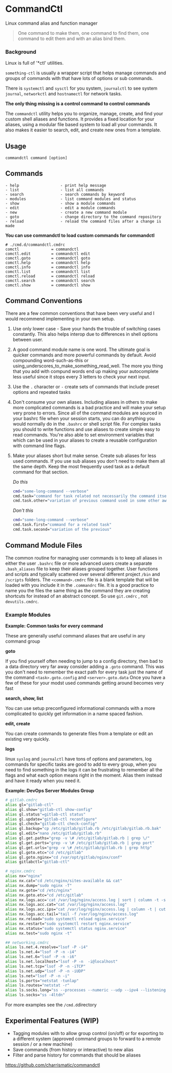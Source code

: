 

# CommandCtl 

Linux command alias and function manager

> One command to make them, one command to find them, one command to edit them and with an alias bind them.



### Background 

Linux is full of '*ctl' utilities.  

`something-ctl` is usually a wrapper script that helps manage commands and groups of commands with that have lots of options or sub commands.  

There is `systemctl` and `sysctl` for you system, `journalctl` to see system `journal`, `networkctl` and `hostnamectl` for network tasks. 

__The only thing missing is a control command to control commands__



The `commandctl` utility helps you to organize, manage, create, and find your custom shell aliases and functions.  It provides a fixed location for your aliases, using a modular file based system to load all your commands. It also makes it easier to search, edit, and create new ones from a template.



## Usage
    commandctl command [option]

## Commands
    - help                  - print help message
    - list                  - list all commands
    - search                - search commands by keyword
    - modules               - list command modules and status
    - show                  - show a module commands
    - edit                  - edit a module commands
    - new                   - create a new command module
    - goto                  - change directory to the command repository
    - reload                - reload the command files after a change is made


__You can use commandctl to load custom commands for commandctl__

    # ./cmd.d/commandctl.cmdrc
    comctl              = commandctl
    comctl.edit         = commandctl edit
    comctl.goto         = commandctl goto
    comctl.help         = commandctl help
    comctl.info         = commandctl info
    comctl.list         = commandctl list
    comctl.reload       = commandctl reload
    comctl.search       = commandctl search
    comctl.show         = commandctl show

## Command Conventions

There are a few common conventions that have been very useful and I would recommend implementing in your own setup.  

1. Use only lower case - Save your hands the trouble of switching cases constantly. This also helps interop due to differences in shell options between user.  

2. A good command module name is one word.  The ultimate goal is quicker commands and more powerful commands by default. Avoid  compounding word-such-as-this  or  using_underscores_to_make_something_read_well. The more you thing that you add with compund words end up making your autocomplete less useful since it stops every 3 letters to check your next input.

3. Use the `.` character or `-` create sets of commands that include preset options and repeated tasks

4. Don't consume your own aliases. Including aliases in others to make more complicated commands is a bad practice and will make your setup very prone to errors. Since all of the command modules are sourced in your bashrc file when your session starts, you can do anything you would normally do in the `.bashrc` or shell script file. For complex tasks you should to write functions and use aliases to create simple easy to read commands.  You're also able to set environment variables that which can be used in your aliases to create a reusable configuration with command line flags.  

5. Make your aliases short but make sense. Create sub aliases for less used commands. If you use sub aliases you don't need to make them all the same depth. Keep the most frequently used task as a default command for that section. 

   _Do this_

   ```sh
   cmd="some-long-command --verbose"
   cmd.task="command for task related not necessarily the command itself"
   cmd.task.other="variation of previous command used in some other away"
   ```

   _Don't this_

   ````sh
   cmd="some-long-command --verbose"
   cmd.task.first="command for a related task"
   cmd.task.second="variation of the previous"	
   ````


## Command Module Files

The common routine for managing user commands is to keep all aliases in either the user `.bashrc` file or more advanced users create a separate `.bash_aliases` file to keep their aliases grouped together.  User functions and scripts and typically scattered over several different project `/bin` and  `/scripts` folders. The `<command>.cmdrc`  file is a blank template that will be loaded with you include it in the `.commandrc` file.  It is a good practice to name you the files the same thing as the command they are creating shortcuts for instead of an abstract concept. So use `git.cmdrc` ,  not  `devutils.cmdrc`.  



### Example Modules

__Example: Common tasks for every command__ 

These are generally useful command aliases that are useful in any command group

__goto__

If you find yourself often needing to jump to a config directory, then bad to a data directory very far away consider adding a `.goto` command. This was you don't need to remember the exact path for every task just the name of the command `<task>.goto.config` and `<server>.goto.data` Once you have a few of these for your modst used commands getting around becomes very fast

__search, show, list__

You can use setup preconfigured informational commands with a more complicated to quickly get information in a name spaced fashion.

__edit, create__

You can create commands to generate files from a template or edit an existing very quickly.

__logs__

linux `syslog` and `journalctl` have tons of options and parameters, log commands for specific tasks are good to add to every group, when you need to find something in the logs it can be frustrating to remember all the flags and what each option means right in the moment.  Alias them instead and have it ready when you need it.


__Example: DevOps Server Modules Group__

```sh
# gitlab.cmdrc 
alias gl="gitlab-ctl"
alias gl.show="gitlab-ctl show-config"
alias gl.status"=gitlab-ctl status"
alias gl.update="gitlab-ctl reconfigure"
alias gl.check="gitlab-ctl check-config"
alias gl.backup="cp /etc/gitlab/gitlab.rb /etc/gitlab/gitlab.rb.bak"
alias gl.edit="nano /etc/gitlab/gitlab.rb"
alias gl.get.paths="grep -v \# /etc/gitlab/gitlab.rb | grep \/"
alias gl.get.ports="grep -v \# /etc/gitlab/gitlab.rb | grep port"
alias gl.get.urls="grep -v \# /etc/gitlab/gitlab.rb | grep http"
alias gl.goto.etc="cd /etc/gitlab"
alias gl.goto.nginx="cd /var/opt/gitlab/nginx/conf"
alias gitlabctl="gitlab-ctl"

# nginx.cmdrc
alias nx="nginx"
alias nx.cat="cd /etc/nginx/sites-available && cat"
alias nx.dump="sudo nginx -T"
alias nx.goto="cd /etc/nginx"
alias nx.goto.etc="cd /etc/gitlab"
alias nx.logs.acc='cat /var/log/nginx/access.log | sort | column -t -s "\[\]\(\)\"" | grep -v 199.66.69.218 | less'
alias nx.logs.acc.cat="cat /var/log/nginx/access.log"
alias nx.logs.acc.ips="cat /var/log/nginx/access.log | column -t | cut -b -20 | sort --unique"
alias nx.logs.acc.tail="tail -f /var/log/nginx/access.log"
alias nx.reload="sudo systemctl reload nginx.service"
alias nx.restart="sudo systemctl restart nginx.service"
alias nx.status="sudo systemctl status nginx.service"
alias nx.test="sudo nginx -t"

## networking.cmdrc
alias ls.net.4.resolve="lsof -P -i4"
alias ls.net.4="lsof -P -n -i4"
alias ls.net.6="lsof -P -n -i6"
alias ls.net.localhost="lsof -P -n  -i@localhost"
alias ls.net.tcp="lsof -P -n -iTCP"
alias ls.net.udp="lsof -P -n -iUDP"
alias ls.net="lsof -P -n -i"
alias ls.ports="netstat -tunlap"
alias ls.routes="netstat -r"
alias ls.socks.long="ss --processes --numeric --udp --ipv4 --listening --tcp --unix --contexts"
alias ls.socks="ss -4ltdn"
```

For more examples see the `/cmd.d`directory 

## Experimental Features (WIP)
 - Tagging modules with to allow group control (on/off) or for exporting to a different system (approved command groups to forward to a remote session / or a new machine)  
 - Save commands (from history or interactive) to new alias  
 - Filter and parse history for commands that should be aliases  


https://github.com/charrismatic/commandctl
